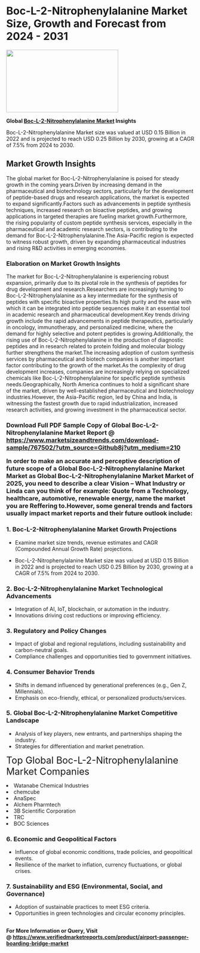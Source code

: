 <H1>Boc-L-2-Nitrophenylalanine Market Size, Growth and Forecast from 2024 - 2031</H1><img class="aligncenter size-medium wp-image-584254" src="https://thirdeyenews.in/wp-content/uploads/2024/09/Global-Market-Research-300x168.jpeg" alt="" width="300" height="168" /><p><strong>Global&nbsp;<a href="https://www.marketsizeandtrends.com/download-sample/767502/?utm_source=Github8j?utm_medium=210">Boc-L-2-Nitrophenylalanine Market</a> Insights</strong></p><p>Boc-L-2-Nitrophenylalanine Market size was valued at USD 0.15 Billion in 2022 and is projected to reach USD 0.25 Billion by 2030, growing at a CAGR of 7.5% from 2024 to 2030.</p><p><h2>Market Growth Insights</h2> The global market for Boc-L-2-Nitrophenylalanine is poised for steady growth in the coming years.Driven by increasing demand in the pharmaceutical and biotechnology sectors, particularly for the development of peptide-based drugs and research applications, the market is expected to expand significantly.Factors such as advancements in peptide synthesis techniques, increased research on bioactive peptides, and growing applications in targeted therapies are fueling market growth.Furthermore, the rising popularity of custom peptide synthesis services, especially in the pharmaceutical and academic research sectors, is contributing to the demand for Boc-L-2-Nitrophenylalanine.The Asia-Pacific region is expected to witness robust growth, driven by expanding pharmaceutical industries and rising R&D activities in emerging economies.<h3>Elaboration on Market Growth Insights</h3> The market for Boc-L-2-Nitrophenylalanine is experiencing robust expansion, primarily due to its pivotal role in the synthesis of peptides for drug development and research.Researchers are increasingly turning to Boc-L-2-Nitrophenylalanine as a key intermediate for the synthesis of peptides with specific bioactive properties.Its high purity and the ease with which it can be integrated into peptide sequences make it an essential tool in academic research and pharmaceutical development.Key trends driving growth include the rapid advancements in peptide therapeutics, particularly in oncology, immunotherapy, and personalized medicine, where the demand for highly selective and potent peptides is growing.Additionally, the rising use of Boc-L-2-Nitrophenylalanine in the production of diagnostic peptides and in research related to protein folding and molecular biology further strengthens the market.The increasing adoption of custom synthesis services by pharmaceutical and biotech companies is another important factor contributing to the growth of the market.As the complexity of drug development increases, companies are increasingly relying on specialized chemicals like Boc-L-2-Nitrophenylalanine for specific peptide synthesis needs.Geographically, North America continues to hold a significant share of the market, driven by well-established pharmaceutical and biotechnology industries.However, the Asia-Pacific region, led by China and India, is witnessing the fastest growth due to rapid industrialization, increased research activities, and growing investment in the pharmaceutical sector.<h3></p><p><span class=""><strong>Download Full PDF Sample Copy of Global Boc-L-2-Nitrophenylalanine Market Report</strong> @ <a href="https://www.marketsizeandtrends.com/download-sample/767502/?utm_source=Github8j?utm_medium=210" target="_blank">https://www.marketsizeandtrends.com/download-sample/767502/?utm_source=Github8j?utm_medium=210</a></span></p><p>In order to make an accurate and perceptive description of future scope of a Global&nbsp;Boc-L-2-Nitrophenylalanine Market Market as Global&nbsp;Boc-L-2-Nitrophenylalanine Market Market of 2025, you need to describe a clear Vision &ndash; What Industry or Linda can you think of for example: Quote from a Technology, healthcare, automotive, renewable energy, name the market you are Reffering to.However, some general trends and factors usually impact market reports and their future outlook include:</p><h3>1.&nbsp;<strong>Boc-L-2-Nitrophenylalanine Market Growth Projections</strong></h3><ul><li>Examine market size trends, revenue estimates and CAGR (Compounded Annual Growth Rate) projections.</li><li><p>Boc-L-2-Nitrophenylalanine Market size was valued at USD 0.15 Billion in 2022 and is projected to reach USD 0.25 Billion by 2030, growing at a CAGR of 7.5% from 2024 to 2030.</p></li></ul><h3>2.&nbsp;<strong>Boc-L-2-Nitrophenylalanine Market Technological Advancements</strong></h3><ul><li>Integration of AI, IoT, blockchain, or automation in the industry.</li><li>Innovations driving cost reductions or improving efficiency.</li></ul><h3>3.&nbsp;<strong>Regulatory and Policy Changes</strong></h3><ul><li>Impact of global and regional regulations, including sustainability and carbon-neutral goals.</li><li>Compliance challenges and opportunities tied to government initiatives.</li></ul><h3>4.&nbsp;<strong>Consumer Behavior Trends</strong></h3><ul><li>Shifts in demand influenced by generational preferences (e.g., Gen Z, Millennials).</li><li>Emphasis on eco-friendly, ethical, or personalized products/services.</li></ul><h3>5.&nbsp;<strong>Global Boc-L-2-Nitrophenylalanine Market Competitive Landscape</strong></h3><ul><li>Analysis of key players, new entrants, and partnerships shaping the industry.</li><li>Strategies for differentiation and market penetration.</li></ul><p data-pm-slice="1 1 []"><span style="color: inherit; font-family: inherit; font-size: 25px;">Top Global Boc-L-2-Nitrophenylalanine Market Companies</span></p><div class="" data-test-id=""><p><li>Watanabe Chemical Industries</li><li> chemcube</li><li> AnaSpec</li><li> Alchem Pharmtech</li><li> 3B Scientific Corporation</li><li> TRC</li><li> BOC Sciences</li></p></div><h3>6.&nbsp;<strong>Economic and Geopolitical Factors</strong></h3><ul><li>Influence of global economic conditions, trade policies, and geopolitical events.</li><li>Resilience of the market to inflation, currency fluctuations, or global crises.</li></ul><h3>7.&nbsp;<strong>Sustainability and ESG (Environmental, Social, and Governance)</strong></h3><ul><li>Adoption of sustainable practices to meet ESG criteria.</li><li>Opportunities in green technologies and circular economy principles.</li></ul><h2><strong style="font-size: 14px;">For More Information or Query, Visit @&nbsp;</strong><a style="background-color: #ffffff; font-size: 14px;" href="https://www.marketsizeandtrends.com/report/boc-l-2-nitrophenylalanine-market/" target="_blank">https://www.verifiedmarketreports.com/product/airport-passenger-boarding-bridge-market</a></h2>